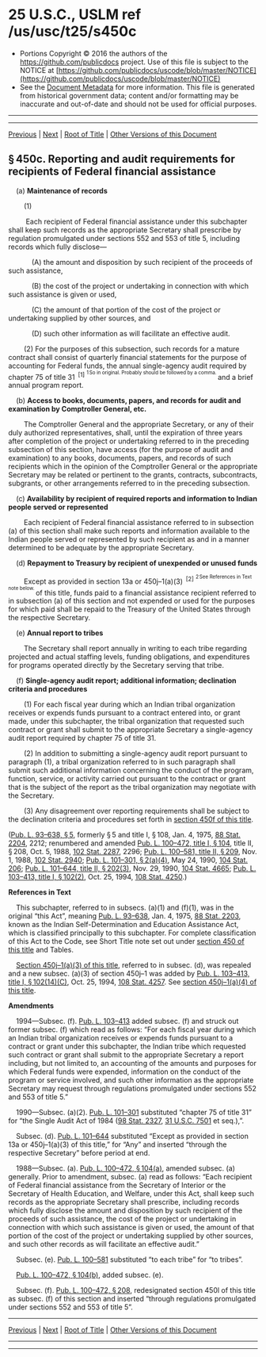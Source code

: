 ---
---

# 25 U.S.C., USLM ref /us/usc/t25/s450c

* Portions Copyright © 2016 the authors of the https://github.com/publicdocs project.
  Use of this file is subject to the NOTICE at [https://github.com/publicdocs/uscode/blob/master/NOTICE](https://github.com/publicdocs/uscode/blob/master/NOTICE)
* See the [Document Metadata](././../../../../..//README.md) for more information.
  This file is generated from historical government data; content and/or formatting may be inaccurate and out-of-date and should not be used for official purposes.

----------
----------

[Previous](./../../../../..//us/usc/t25/ch14/schII/m__us_usc_t25_s450b.md) | [Next](./../../../../..//us/usc/t25/ch14/schII/m__us_usc_t25_s450d.md) | [Root of Title](./../../../../../) | [Other Versions of this Document](https://publicdocs.github.io/go/links?ns=uslm&ref=%2Fus%2Fusc%2Ft25%2Fs450c)

## § 450c. Reporting and audit requirements for recipients of Federal financial assistance

    (a) __Maintenance of records__ 

        (1)

         Each recipient of Federal financial assistance under this subchapter shall keep such records as the appropriate Secretary shall prescribe by regulation promulgated under sections 552 and 553 of title 5, including records which fully disclose—

            (A) the amount and disposition by such recipient of the proceeds of such assistance,

            (B) the cost of the project or undertaking in connection with which such assistance is given or used,

            (C) the amount of that portion of the cost of the project or undertaking supplied by other sources, and

            (D) such other information as will facilitate an effective audit.

        (2) For the purposes of this subsection, such records for a mature contract shall consist of quarterly financial statements for the purpose of accounting for Federal funds, the annual single-agency audit required by chapter 75 of title 31  <sup>\[1\]</sup>  <sup><sup> 1 So in original. Probably should be followed by a comma. </sup></sup>  and a brief annual program report.

    (b) __Access to books, documents, papers, and records for audit and examination by Comptroller General, etc.__ 

        The Comptroller General and the appropriate Secretary, or any of their duly authorized representatives, shall, until the expiration of three years after completion of the project or undertaking referred to in the preceding subsection of this section, have access (for the purpose of audit and examination) to any books, documents, papers, and records of such recipients which in the opinion of the Comptroller General or the appropriate Secretary may be related or pertinent to the grants, contracts, subcontracts, subgrants, or other arrangements referred to in the preceding subsection.

    (c) __Availability by recipient of required reports and information to Indian people served or repre­sented__ 

        Each recipient of Federal financial assistance referred to in subsection (a) of this section shall make such reports and information available to the Indian people served or represented by such recipient as and in a manner determined to be adequate by the appropriate Secretary.

    (d) __Repayment to Treasury by recipient of unexpended or unused funds__ 

        Except as provided in section 13a or 450j–1(a)(3)  <sup>\[2\]</sup>  <sup><sup> 2 See References in Text note below. </sup></sup>  of this title, funds paid to a financial assistance recipient referred to in subsection (a) of this section and not expended or used for the purposes for which paid shall be repaid to the Treasury of the United States through the respective Secretary.

    (e) __Annual report to tribes__ 

        The Secretary shall report annually in writing to each tribe regarding projected and actual staffing levels, funding obligations, and expenditures for programs operated directly by the Secretary serving that tribe.

    (f) __Single-agency audit report; additional information; declination criteria and procedures__ 

        (1) For each fiscal year during which an Indian tribal organization receives or expends funds pursuant to a contract entered into, or grant made, under this subchapter, the tribal organization that requested such contract or grant shall submit to the appropriate Secretary a single-agency audit report required by chapter 75 of title 31.

        (2) In addition to submitting a single-agency audit report pursuant to paragraph (1), a tribal organization referred to in such paragraph shall submit such additional information concerning the conduct of the program, function, service, or activity carried out pursuant to the contract or grant that is the subject of the report as the tribal organization may negotiate with the Secretary.

        (3) Any disagreement over reporting requirements shall be subject to the declination criteria and procedures set forth in [section 450f of this title][/us/usc/t25/s450f].

([Pub. L. 93–638, § 5][/us/pl/93/638/s5], formerly § 5 and title I, § 108, Jan. 4, 1975, [88 Stat. 2204][/us/stat/88/2204], 2212; renumbered and amended [Pub. L. 100–472, title I, § 104][/us/pl/100/472/s104], title II, § 208, Oct. 5, 1988, [102 Stat. 2287][/us/stat/102/2287], 2296; [Pub. L. 100–581, title II, § 209][/us/pl/100/581/s209], Nov. 1, 1988, [102 Stat. 2940][/us/stat/102/2940]; [Pub. L. 101–301, § 2(a)(4)][/us/pl/101/301/s2/a/4], May 24, 1990, [104 Stat. 206][/us/stat/104/206]; [Pub. L. 101–644, title II, § 202(3)][/us/pl/101/644/s202/3], Nov. 29, 1990, [104 Stat. 4665][/us/stat/104/4665]; [Pub. L. 103–413, title I, § 102(2)][/us/pl/103/413/s102/2], Oct. 25, 1994, [108 Stat. 4250][/us/stat/108/4250].)

 __References in Text__ 

    This subchapter, referred to in subsecs. (a)(1) and (f)(1), was in the original “this Act”, meaning [Pub. L. 93–638][/us/pl/93/638], Jan. 4, 1975, [88 Stat. 2203][/us/stat/88/2203], known as the Indian Self-Determination and Education Assistance Act, which is classified principally to this subchapter. For complete classification of this Act to the Code, see Short Title note set out under [section 450 of this title][/us/usc/t25/s450] and Tables.

    [Section 450j–1(a)(3) of this title][/us/usc/t25/s450j–1/a/3], referred to in subsec. (d), was repealed and a new subsec. (a)(3) of section 450j–1 was added by [Pub. L. 103–413, title I, § 102(14)(C)][/us/pl/103/413/s102/14/C], Oct. 25, 1994, [108 Stat. 4257][/us/stat/108/4257]. See [section 450j–1(a)(4) of this title][/us/usc/t25/s450j–1/a/4].

 __Amendments__ 

    1994—Subsec. (f). [Pub. L. 103–413][/us/pl/103/413] added subsec. (f) and struck out former subsec. (f) which read as follows: “For each fiscal year during which an Indian tribal organization receives or expends funds pursuant to a contract or grant under this subchapter, the Indian tribe which requested such contract or grant shall submit to the appropriate Secretary a report including, but not limited to, an accounting of the amounts and purposes for which Federal funds were expended, information on the conduct of the program or service involved, and such other information as the appropriate Secretary may request through regulations promulgated under sections 552 and 553 of title 5.”

    1990—Subsec. (a)(2). [Pub. L. 101–301][/us/pl/101/301] substituted “chapter 75 of title 31” for “the Single Audit Act of 1984 ([98 Stat. 2327][/us/stat/98/2327], [31 U.S.C. 7501][/us/usc/t31/s7501] et seq.),”.

    Subsec. (d). [Pub. L. 101–644][/us/pl/101/644] substituted “Except as provided in section 13a or 450j–1(a)(3) of this title,” for “Any” and inserted “through the respective Secretary” before period at end.

    1988—Subsec. (a). [Pub. L. 100–472, § 104(a)][/us/pl/100/472/s104/a], amended subsec. (a) generally. Prior to amendment, subsec. (a) read as follows: “Each recipient of Federal financial assistance from the Secretary of Interior or the Secretary of Health Education, and Welfare, under this Act, shall keep such records as the appropriate Secretary shall prescribe, including records which fully disclose the amount and disposition by such recipient of the proceeds of such assistance, the cost of the project or undertaking in connection with which such assistance is given or used, the amount of that portion of the cost of the project or undertaking supplied by other sources, and such other records as will facilitate an effective audit.”

    Subsec. (e). [Pub. L. 100–581][/us/pl/100/581] substituted “to each tribe” for “to tribes”.

    [Pub. L. 100–472, § 104(b)][/us/pl/100/472/s104/b], added subsec. (e).

    Subsec. (f). [Pub. L. 100–472, § 208][/us/pl/100/472/s208], redesignated section 450l of this title as subsec. (f) of this section and inserted “through regulations promulgated under sections 552 and 553 of title 5”.

----------

[Previous](./../../../../..//us/usc/t25/ch14/schII/m__us_usc_t25_s450b.md) | [Next](./../../../../..//us/usc/t25/ch14/schII/m__us_usc_t25_s450d.md) | [Root of Title](./../../../../../) | [Other Versions of this Document](https://publicdocs.github.io/go/links?ns=uslm&ref=%2Fus%2Fusc%2Ft25%2Fs450c)

----------
----------

[/us/usc/t25/s450f]: https://publicdocs.github.io/go/links?ns=uslm&ref=%2Fus%2Fusc%2Ft25%2Fs450f
[/us/pl/93/638/s5]: https://publicdocs.github.io/go/links?ns=uslm&ref=%2Fus%2Fpl%2F93%2F638%2Fs5
[/us/stat/88/2204]: https://publicdocs.github.io/go/links?ns=uslm&ref=%2Fus%2Fstat%2F88%2F2204
[/us/pl/100/472/s104]: https://publicdocs.github.io/go/links?ns=uslm&ref=%2Fus%2Fpl%2F100%2F472%2Fs104
[/us/stat/102/2287]: https://publicdocs.github.io/go/links?ns=uslm&ref=%2Fus%2Fstat%2F102%2F2287
[/us/pl/100/581/s209]: https://publicdocs.github.io/go/links?ns=uslm&ref=%2Fus%2Fpl%2F100%2F581%2Fs209
[/us/stat/102/2940]: https://publicdocs.github.io/go/links?ns=uslm&ref=%2Fus%2Fstat%2F102%2F2940
[/us/pl/101/301/s2/a/4]: https://publicdocs.github.io/go/links?ns=uslm&ref=%2Fus%2Fpl%2F101%2F301%2Fs2%2Fa%2F4
[/us/stat/104/206]: https://publicdocs.github.io/go/links?ns=uslm&ref=%2Fus%2Fstat%2F104%2F206
[/us/pl/101/644/s202/3]: https://publicdocs.github.io/go/links?ns=uslm&ref=%2Fus%2Fpl%2F101%2F644%2Fs202%2F3
[/us/stat/104/4665]: https://publicdocs.github.io/go/links?ns=uslm&ref=%2Fus%2Fstat%2F104%2F4665
[/us/pl/103/413/s102/2]: https://publicdocs.github.io/go/links?ns=uslm&ref=%2Fus%2Fpl%2F103%2F413%2Fs102%2F2
[/us/stat/108/4250]: https://publicdocs.github.io/go/links?ns=uslm&ref=%2Fus%2Fstat%2F108%2F4250
[/us/pl/93/638]: https://publicdocs.github.io/go/links?ns=uslm&ref=%2Fus%2Fpl%2F93%2F638
[/us/stat/88/2203]: https://publicdocs.github.io/go/links?ns=uslm&ref=%2Fus%2Fstat%2F88%2F2203
[/us/usc/t25/s450]: https://publicdocs.github.io/go/links?ns=uslm&ref=%2Fus%2Fusc%2Ft25%2Fs450
[/us/usc/t25/s450j–1/a/3]: https://publicdocs.github.io/go/links?ns=uslm&ref=%2Fus%2Fusc%2Ft25%2Fs450j%E2%80%931%2Fa%2F3
[/us/pl/103/413/s102/14/C]: https://publicdocs.github.io/go/links?ns=uslm&ref=%2Fus%2Fpl%2F103%2F413%2Fs102%2F14%2FC
[/us/stat/108/4257]: https://publicdocs.github.io/go/links?ns=uslm&ref=%2Fus%2Fstat%2F108%2F4257
[/us/usc/t25/s450j–1/a/4]: https://publicdocs.github.io/go/links?ns=uslm&ref=%2Fus%2Fusc%2Ft25%2Fs450j%E2%80%931%2Fa%2F4
[/us/pl/103/413]: https://publicdocs.github.io/go/links?ns=uslm&ref=%2Fus%2Fpl%2F103%2F413
[/us/pl/101/301]: https://publicdocs.github.io/go/links?ns=uslm&ref=%2Fus%2Fpl%2F101%2F301
[/us/stat/98/2327]: https://publicdocs.github.io/go/links?ns=uslm&ref=%2Fus%2Fstat%2F98%2F2327
[/us/usc/t31/s7501]: https://publicdocs.github.io/go/links?ns=uslm&ref=%2Fus%2Fusc%2Ft31%2Fs7501
[/us/pl/101/644]: https://publicdocs.github.io/go/links?ns=uslm&ref=%2Fus%2Fpl%2F101%2F644
[/us/pl/100/472/s104/a]: https://publicdocs.github.io/go/links?ns=uslm&ref=%2Fus%2Fpl%2F100%2F472%2Fs104%2Fa
[/us/pl/100/581]: https://publicdocs.github.io/go/links?ns=uslm&ref=%2Fus%2Fpl%2F100%2F581
[/us/pl/100/472/s104/b]: https://publicdocs.github.io/go/links?ns=uslm&ref=%2Fus%2Fpl%2F100%2F472%2Fs104%2Fb
[/us/pl/100/472/s208]: https://publicdocs.github.io/go/links?ns=uslm&ref=%2Fus%2Fpl%2F100%2F472%2Fs208


